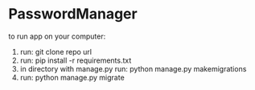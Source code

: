 # PasswordManager

to run app on your computer:
1. run: git clone repo url
2. run: pip install -r requirements.txt
3. in directory with manage.py run: python manage.py makemigrations
4. run: python manage.py migrate
